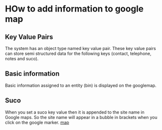 # HOw to add information to google map

## Key Value Pairs

The system has an object type named key value pair. These key value pairs can store semi structured data for the following keys (contact, telephone, notes and suco).

## Basic information

Basic information assigned to an entity (bin) is displayed on the googlemap.

## Suco

When you set a suco key value then it is appended to the site name in Google maps.  So the site name will appear in a bubble in brackets when you click on the google marker.  [map](https://maps.verde-tl.com)
